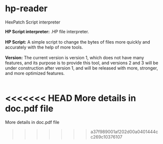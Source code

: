 # hp-reader
HexPatch Script interpreter

<b>HP Script interpreter:</b> .HP file interpreter.<br/><br/>
<b>HP Script:</b> A simple script to change the bytes of files more quickly and accurately with the help of more tools.<br/><br/>
<b>Version:</b> The current version is version 1, which does not have many features, and its purpose is to provide this tool, and versions 2 and 3 will be under construction after version 1, and will be released with more, stronger, and more optimized features.<br/><br/>

<<<<<<< HEAD
More details in doc.pdf file
=======
More details in doc.pdf file
>>>>>>> a37f989001af202d00a0401444cc269c10376107
